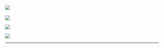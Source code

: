 [![](https://readme-typing-svg.herokuapp.com?duration=3000&lines=Hello+World!;Welcome+to+my+profile!+%F0%9F%91%87+;Malware+Analyst;Threat+Hunter;Reverse+Engineer)](https://johto.dev)  
---
[![](https://komarev.com/ghpvc/?username=johtoleague&style=for-the-badge)](https://johto.dev)  

[![](https://github-readme-stats.vercel.app/api?username=johtoleague&show_icons=true&bg_color=00000000&border_color=aaaaaa88&text_color=888888&custom_title=Stats)](https://github.com/johtoleague/github-readme-stats)

[![](https://github-readme-stats.vercel.app/api/top-langs/?username=johtoleague&bg_color=00000000&border_color=aaaaaa88&text_color=888888)](https://github.com/johtoleague/github-readme-stats)

---

